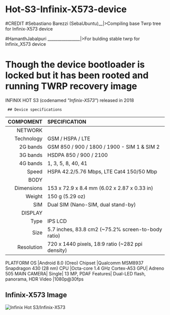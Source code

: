 # Hot-S3-Infinix-X573-device

#CREDIT
#Sebastiano Barezzi (SebaUbuntu)__|>Compiling base Twrp tree for Infinix-X573 device

#HamanthJabalpuri ________________|>For bulding stable twrp for Infinix_X573 device


Though the device bootloader is locked but it has been rooted and running
              TWRP recovery image
=============================

INFINIX HOT S3 (codenamed _"Infinix-X573"_) released in 2018



     ## Device specifications

 COMPOMENT | SPECIFICATION
----------:|:-------------------------
NETWORK    | 
Technology | GSM / HSPA / LTE
2G bands|GSM 850 / 900 / 1800 / 1900 - SIM 1 & SIM 2
3G bands	|HSDPA 850 / 900 / 2100
4G bands	|1, 3, 5, 8, 40, 41
Speed	|HSPA 42.2/5.76 Mbps, LTE Cat4 150/50 Mbp
BODY|
Dimensions	|153 x 72.9 x 8.4 mm (6.02 x 2.87 x 0.33 in)
Weight	|150 g (5.29 oz)
SIM	|Dual SIM (Nano-SIM, dual stand-by)
DISPLAY|
Type	|IPS LCD
Size	|5.7 inches, 83.8 cm2 (~75.2% screen-to-body ratio)
Resolution	|720 x 1440 pixels, 18:9 ratio (~282 ppi density)
PLATFORM
OS	|Android 8.0 (Oreo)
Chipset	|Qualcomm MSM8937 Snapdragon 430 (28 nm)
CPU	|Octa-core 1.4 GHz Cortex-A53
GPU|	Adreno 505
MAIN CAMERA|
Single|	13 MP, PDAF
Features|	Dual-LED flash, panorama, HDR
Video	|1080p@30fps


## Infinix-X573 Image

![Infinix Hot S3/Infinix-X573](https://droidafrica.net/wp-content/uploads/2019/01/infinix-hot-s3-32gb-sandstone-black-3gb-ram-3-600x600.jpg "Infinix Hot S3/Infinix-X573")
